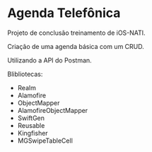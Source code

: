 # Agenda Telefônica
Projeto de conclusão treinamento de iOS-NATI.

Criação de uma agenda básica com um CRUD.

Utilizando a API do Postman.


Blibliotecas: 
- Realm
- Alamofire
- ObjectMapper
- AlamofireObjectMapper
- SwiftGen
- Reusable
- Kingfisher
- MGSwipeTableCell
